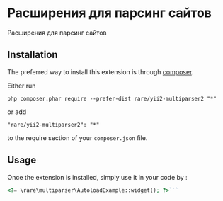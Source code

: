Расширения для парсинг сайтов
=============================
Расширения для парсинг сайтов

Installation
------------

The preferred way to install this extension is through [composer](http://getcomposer.org/download/).

Either run

```
php composer.phar require --prefer-dist rare/yii2-multiparser2 "*"
```

or add

```
"rare/yii2-multiparser2": "*"
```

to the require section of your `composer.json` file.


Usage
-----

Once the extension is installed, simply use it in your code by  :

```php
<?= \rare\multiparser\AutoloadExample::widget(); ?>```